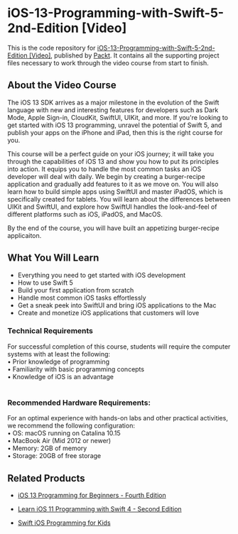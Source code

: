 


# iOS-13-Programming-with-Swift-5-2nd-Edition [Video]
This is the code repository for [ iOS-13-Programming-with-Swift-5-2nd-Edition [Video]](https://www.packtpub.com/mobile/ios-13-programming-with-swift-5-2nd-edition-second-edition-video), published by [Packt](https://www.packtpub.com/?utm_source=github). It contains all the supporting project files necessary to work through the video course from start to finish.
## About the Video Course
The iOS 13 SDK arrives as a major milestone in the evolution of the Swift language with new and interesting features for developers such as Dark Mode, Apple Sign-in, CloudKit, SwiftUI, UIKit, and more. If you're looking to get started with iOS 13 programming, unravel the potential of Swift 5, and publish your apps on the iPhone and iPad, then this is the right course for you.

This course will be a perfect guide on your iOS journey; it will take you through the capabilities of iOS 13 and show you how to put its principles into action. It equips you to handle the most common tasks an iOS developer will deal with daily. We begin by creating a burger-recipe application and gradually add features to it as we move on. You will also learn how to build simple apps using SwiftUI and master iPadOS, which is specifically created for tablets. You will learn about the differences between UIKit and SwiftUI, and explore how SwiftUI handles the look-and-feel of different platforms such as iOS, iPadOS, and MacOS.

By the end of the course, you will have built an appetizing burger-recipe applicaiton.
<H2>What You Will Learn</H2>
<DIV class=book-info-will-learn-text>
<UL>
<LI>Everything you need to get started with iOS development
<LI>How to use Swift 5
<LI>Build your first application from scratch 
<LI>Handle most common iOS tasks effortlessly
<LI>Get a sneak peek into SwiftUI and bring iOS applications to the Mac
<LI>Create and monetize iOS applications that customers will love
  </LI></UL></DIV>

### Technical Requirements
For successful completion of this course, students will require the computer systems with at least the following:<br/>
•	Prior knowledge of programming<br/>
•	Familiarity with basic programming concepts<br/>
•	Knowledge of iOS is an advantage<br/>
<br/>


### Recommended Hardware Requirements:<br/>
For an optimal experience with hands-on labs and other practical activities, we recommend the following configuration:
<br/>
•	OS: macOS running on Catalina 10.15 <br/>
•	MacBook Air (Mid 2012 or newer) <br/>
•	Memory: 2GB of memory<br/>
•	Storage: 20GB of free storage<br/>





## Related Products
* [iOS 13 Programming for Beginners - Fourth Edition](https://www.packtpub.com/mobile/ios-13-programming-for-beginners-fourth-edition)

* [Learn iOS 11 Programming with Swift 4 - Second Edition](https://www.packtpub.com/application-development/learn-ios-11-programming-swift-4-second-edition)

* [Swift iOS Programming for Kids](https://www.packtpub.com/application-development/swift-ios-programming-kids)

